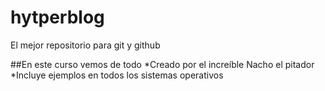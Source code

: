 # hytperblog
El mejor repositorio para git y github


##En este curso vemos de todo
*Creado por el increíble Nacho el pitador
*Incluye ejemplos en todos los sistemas operativos